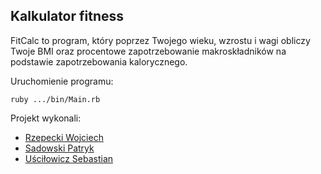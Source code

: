 ## Kalkulator fitness

FitCalc to program, który poprzez Twojego wieku, wzrostu i wagi obliczy Twoje BMI oraz procentowe zapotrzebowanie makroskładników na podstawie zapotrzebowania kalorycznego.

Uruchomienie programu:
```
ruby .../bin/Main.rb
```

Projekt wykonali:
- [Rzepecki Wojciech](https://github.com/wojtasss)
- [Sadowski Patryk](https://github.com/psadowski)
- [Uściłowicz Sebastian](https://github.com/suscilowicz)
